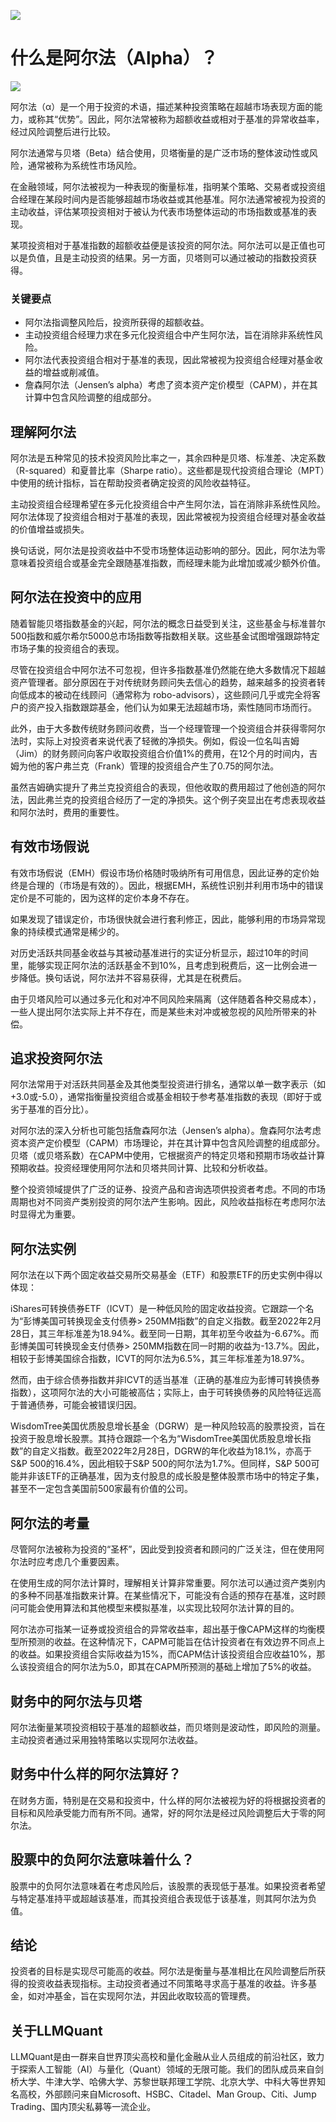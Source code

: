 ![](https://fastly.jsdelivr.net/gh/bucketio/img11@main/2024/10/21/1729466068183-23134fce-3131-4262-b18c-f378d71af4f6.gif)
# 什么是阿尔法（Alpha）？
![](https://fastly.jsdelivr.net/gh/bucketio/img9@main/2024/10/20/1729465031968-b3c8959e-1d37-4b8a-91b1-b0b0dfe25143.png)

阿尔法（α）是一个用于投资的术语，描述某种投资策略在超越市场表现方面的能力，或称其“优势”。因此，阿尔法常被称为超额收益或相对于基准的异常收益率，经过风险调整后进行比较。

阿尔法通常与贝塔（Beta）结合使用，贝塔衡量的是广泛市场的整体波动性或风险，通常被称为系统性市场风险。

在金融领域，阿尔法被视为一种表现的衡量标准，指明某个策略、交易者或投资组合经理在某段时间内是否能够超越市场收益或其他基准。阿尔法通常被视为投资的主动收益，评估某项投资相对于被认为代表市场整体运动的市场指数或基准的表现。

某项投资相对于基准指数的超额收益便是该投资的阿尔法。阿尔法可以是正值也可以是负值，且是主动投资的结果。另一方面，贝塔则可以通过被动的指数投资获得。

### 关键要点

- 阿尔法指调整风险后，投资所获得的超额收益。
- 主动投资组合经理力求在多元化投资组合中产生阿尔法，旨在消除非系统性风险。
- 阿尔法代表投资组合相对于基准的表现，因此常被视为投资组合经理对基金收益的增益或削减值。
- 詹森阿尔法（Jensen’s alpha）考虑了资本资产定价模型（CAPM），并在其计算中包含风险调整的组成部分。

## 理解阿尔法

阿尔法是五种常见的技术投资风险比率之一，其余四种是贝塔、标准差、决定系数（R-squared）和夏普比率（Sharpe ratio）。这些都是现代投资组合理论（MPT）中使用的统计指标，旨在帮助投资者确定投资的风险收益特征。

主动投资组合经理希望在多元化投资组合中产生阿尔法，旨在消除非系统性风险。阿尔法体现了投资组合相对于基准的表现，因此常被视为投资组合经理对基金收益的价值增益或损失。

换句话说，阿尔法是投资收益中不受市场整体运动影响的部分。因此，阿尔法为零意味着投资组合或基金完全跟随基准指数，而经理未能为此增加或减少额外价值。

## 阿尔法在投资中的应用

随着智能贝塔指数基金的兴起，阿尔法的概念日益受到关注，这些基金与标准普尔500指数和威尔希尔5000总市场指数等指数相关联。这些基金试图增强跟踪特定市场子集的投资组合的表现。

尽管在投资组合中阿尔法不可忽视，但许多指数基准仍然能在绝大多数情况下超越资产管理者。部分原因在于对传统财务顾问失去信心的趋势，越来越多的投资者转向低成本的被动在线顾问（通常称为 robo-advisors），这些顾问几乎或完全将客户的资产投入指数跟踪基金，他们认为如果无法超越市场，索性随同市场而行。

此外，由于大多数传统财务顾问收费，当一个经理管理一个投资组合并获得零阿尔法时，实际上对投资者来说代表了轻微的净损失。例如，假设一位名叫吉姆（Jim）的财务顾问向客户收取投资组合价值1%的费用，在12个月的时间内，吉姆为他的客户弗兰克（Frank）管理的投资组合产生了0.75的阿尔法。

虽然吉姆确实提升了弗兰克投资组合的表现，但他收取的费用超过了他创造的阿尔法，因此弗兰克的投资组合经历了一定的净损失。这个例子突显出在考虑表现收益和阿尔法时，费用的重要性。

## 有效市场假说

有效市场假说（EMH）假设市场价格随时吸纳所有可用信息，因此证券的定价始终是合理的（市场是有效的）。因此，根据EMH，系统性识别并利用市场中的错误定价是不可能的，因为这样的定价本身不存在。

如果发现了错误定价，市场很快就会进行套利修正，因此，能够利用的市场异常现象的持续模式通常是稀少的。

对历史活跃共同基金收益与其被动基准进行的实证分析显示，超过10年的时间里，能够实现正阿尔法的活跃基金不到10%，且考虑到税费后，这一比例会进一步降低。换句话说，阿尔法并不容易获得，尤其是在税费后。

由于贝塔风险可以通过多元化和对冲不同风险来隔离（这伴随着各种交易成本），一些人提出阿尔法实际上并不存在，而是某些未对冲或被忽视的风险所带来的补偿。

## 追求投资阿尔法

阿尔法常用于对活跃共同基金及其他类型投资进行排名，通常以单一数字表示（如+3.0或-5.0），通常指衡量投资组合或基金相较于参考基准指数的表现（即好于或劣于基准的百分比）。

对阿尔法的深入分析也可能包括詹森阿尔法（Jensen’s alpha）。詹森阿尔法考虑资本资产定价模型（CAPM）市场理论，并在其计算中包含风险调整的组成部分。贝塔（或贝塔系数）在CAPM中使用，它根据资产的特定贝塔和预期市场收益计算预期收益。投资经理使用阿尔法和贝塔共同计算、比较和分析收益。

整个投资领域提供了广泛的证券、投资产品和咨询选项供投资者考虑。不同的市场周期也对不同资产类别投资的阿尔法产生影响。因此，风险收益指标在考虑阿尔法时显得尤为重要。

## 阿尔法实例

阿尔法在以下两个固定收益交易所交易基金（ETF）和股票ETF的历史实例中得以体现：

iShares可转换债券ETF（ICVT）是一种低风险的固定收益投资。它跟踪一个名为“彭博美国可转换现金支付债券> 250MM指数”的自定义指数。截至2022年2月28日，其三年标准差为18.94%。截至同一日期，其年初至今收益为-6.67%。而彭博美国可转换现金支付债券> 250MM指数在同一时期的收益为-13.7%。因此，相较于彭博美国综合指数，ICVT的阿尔法为6.5%，其三年标准差为18.97%。

然而，由于综合债券指数并非ICVT的适当基准（正确的基准应为彭博可转换债券指数），这项阿尔法的大小可能被高估；实际上，由于可转换债券的风险特征远高于普通债券，可能会被错误归因。

WisdomTree美国优质股息增长基金（DGRW）是一种风险较高的股票投资，旨在投资于股息增长股票。其持仓跟踪一个名为“WisdomTree美国优质股息增长指数”的自定义指数。截至2022年2月28日，DGRW的年化收益为18.1%，亦高于S&P 500的16.4%，因此相较于S&P 500的阿尔法为1.7%。但同样，S&P 500可能并非该ETF的正确基准，因为支付股息的成长股是整体股票市场中的特定子集，甚至不一定包含美国前500家最有价值的公司。

## 阿尔法的考量

尽管阿尔法被称为投资的“圣杯”，因此受到投资者和顾问的广泛关注，但在使用阿尔法时应考虑几个重要因素。

在使用生成的阿尔法计算时，理解相关计算非常重要。阿尔法可以通过资产类别内的多种不同基准指数来计算。在某些情况下，可能没有合适的预存在基准，这时顾问可能会使用算法和其他模型来模拟基准，以实现比较阿尔法计算的目的。

阿尔法亦可指某一证券或投资组合的异常收益率，超出基于像CAPM这样的均衡模型所预测的收益。在这种情况下，CAPM可能旨在估计投资者在有效边界不同点上的收益。如果投资组合实际收益为15%，而CAPM估计该投资组合应收益10%，那么该投资组合的阿尔法为5.0，即其在CAPM所预测的基础上增加了5%的收益。

## 财务中的阿尔法与贝塔

阿尔法衡量某项投资相较于基准的超额收益，而贝塔则是波动性，即风险的测量。主动投资者通过采用独特策略以实现阿尔法收益。

## 财务中什么样的阿尔法算好？

在财务方面，特别是在交易和投资中，什么样的阿尔法被视为好的将根据投资者的目标和风险承受能力而有所不同。通常，好的阿尔法是经过风险调整后大于零的阿尔法。

## 股票中的负阿尔法意味着什么？

股票中的负阿尔法意味着在考虑风险后，该股票的表现低于基准。如果投资者希望与特定基准持平或超越该基准，而其投资组合表现低于该基准，则其阿尔法为负值。

## 结论

投资者的目标是实现尽可能高的收益。阿尔法是衡量与基准相比在风险调整后所获得的投资收益表现指标。主动投资者通过不同策略寻求高于基准的收益。许多基金，如对冲基金，旨在实现阿尔法，并因此收取较高的管理费。
## 关于LLMQuant
LLMQuant是由一群来自世界顶尖高校和量化金融从业人员组成的前沿社区，致力于探索人工智能（AI）与量化（Quant）领域的无限可能。我们的团队成员来自剑桥大学、牛津大学、哈佛大学、苏黎世联邦理工学院、北京大学、中科大等世界知名高校，外部顾问来自Microsoft、HSBC、Citadel、Man Group、Citi、Jump Trading、国内顶尖私募等一流企业。